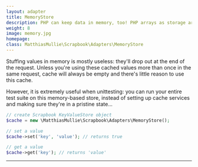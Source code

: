 ```yaml
---
layout: adapter
title: MemoryStore
description: PHP can keep data in memory, too! PHP arrays as storage are particularly useful to run tests against, since you don't have to install any other service.
weight: 8
image: memory.jpg
homepage:
class: MatthiasMullie\Scrapbook\Adapters\MemoryStore
---
```


Stuffing values in memory is mostly useless: they'll drop out at the end of the
request. Unless you're using these cached values more than once in the same
request, cache will always be empty and there's little reason to use this cache.

However, it is extremely useful when unittesting: you can run your entire test
suite on this memory-based store, instead of setting up cache services and
making sure they're in a pristine state...

```php
// create Scrapbook KeyValueStore object
$cache = new \MatthiasMullie\Scrapbook\Adapters\MemoryStore();

// set a value
$cache->set('key', 'value'); // returns true

// get a value
$cache->get('key'); // returns 'value'
```

<hr class="sep20">
